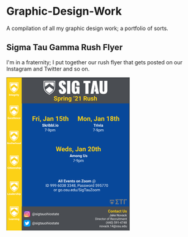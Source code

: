 # Graphic-Design-Work
A compilation of all my graphic design work; a portfolio of sorts.

## Sigma Tau Gamma Rush Flyer
I'm in a fraternity; I put together our rush flyer that gets posted on our Instagram and Twitter and so on.

<!-- 
![Sigma Tau Gamma Rush Flyer](STRF.png | height=100)
-->
<img src="STRF.png" height="400" alt="Sigma Tau Gamma Rush Flyer">
